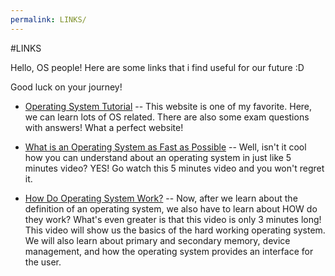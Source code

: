 ```yaml
---
permalink: LINKS/
---
```

#LINKS

Hello, OS people! Here are some links that i find useful for our future :D

Good luck on your journey!

* [Operating System Tutorial](https://www.tutorialspoint.com/operating_system/index.htm) -- This website is one of my favorite. Here, we can learn lots of OS related. There are also some
  exam questions with answers! What a perfect website!

* [What is an Operating System as Fast as Possible](https://youtu.be/pVzRTmdd9j0?si=000TDqRQCXwc1sYe) -- Well, isn't it cool how you can understand about an
  operating system in just like 5 minutes video? YES! Go watch this 5 minutes video and you won't regret it.

* [How Do Operating System Work?](https://youtu.be/GjNp0bBrjmU?si=HAsJXFPHHzRvJb_u) -- Now, after we learn about the definition of an operating system, we also have to learn about
  HOW do they work? What's even greater is that this video is only 3 minutes long! This video will show us the basics of the hard working operating system.
  We will also learn about primary and secondary memory, device management, and how the operating system provides an interface for the user.
